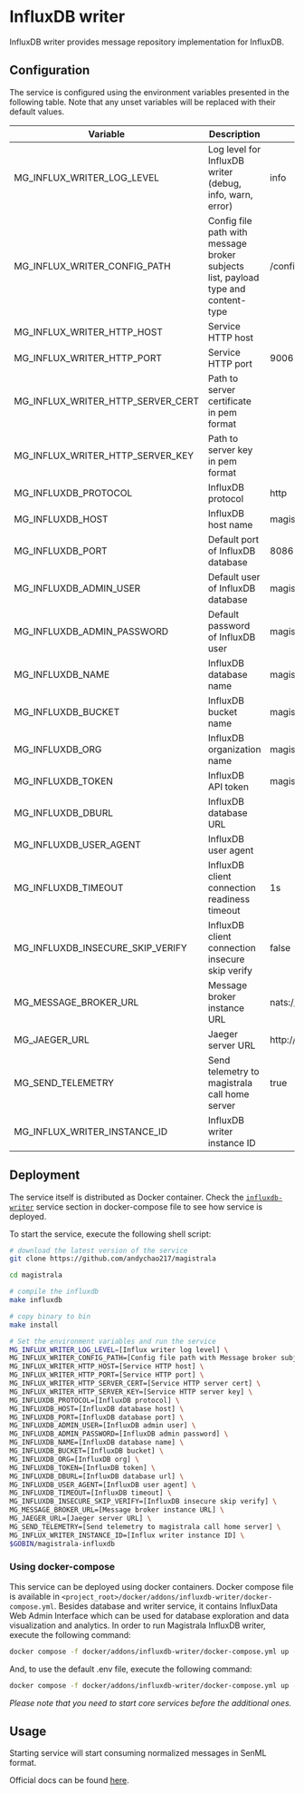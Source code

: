 # InfluxDB writer

InfluxDB writer provides message repository implementation for InfluxDB.

## Configuration

The service is configured using the environment variables presented in the
following table. Note that any unset variables will be replaced with their
default values.

| Variable                          | Description                                                                       | Default                        |
| --------------------------------- | --------------------------------------------------------------------------------- | ------------------------------ |
| MG_INFLUX_WRITER_LOG_LEVEL        | Log level for InfluxDB writer (debug, info, warn, error)                          | info                           |
| MG_INFLUX_WRITER_CONFIG_PATH      | Config file path with message broker subjects list, payload type and content-type | /configs.toml                  |
| MG_INFLUX_WRITER_HTTP_HOST        | Service HTTP host                                                                 |                                |
| MG_INFLUX_WRITER_HTTP_PORT        | Service HTTP port                                                                 | 9006                           |
| MG_INFLUX_WRITER_HTTP_SERVER_CERT | Path to server certificate in pem format                                          |                                |
| MG_INFLUX_WRITER_HTTP_SERVER_KEY  | Path to server key in pem format                                                  |                                |
| MG_INFLUXDB_PROTOCOL              | InfluxDB protocol                                                                 | http                           |
| MG_INFLUXDB_HOST                  | InfluxDB host name                                                                | magistrala-influxdb            |
| MG_INFLUXDB_PORT                  | Default port of InfluxDB database                                                 | 8086                           |
| MG_INFLUXDB_ADMIN_USER            | Default user of InfluxDB database                                                 | magistrala                     |
| MG_INFLUXDB_ADMIN_PASSWORD        | Default password of InfluxDB user                                                 | magistrala                     |
| MG_INFLUXDB_NAME                  | InfluxDB database name                                                            | magistrala                     |
| MG_INFLUXDB_BUCKET                | InfluxDB bucket name                                                              | magistrala-bucket              |
| MG_INFLUXDB_ORG                   | InfluxDB organization name                                                        | magistrala                     |
| MG_INFLUXDB_TOKEN                 | InfluxDB API token                                                                | magistrala-token               |
| MG_INFLUXDB_DBURL                 | InfluxDB database URL                                                             |                                |
| MG_INFLUXDB_USER_AGENT            | InfluxDB user agent                                                               |                                |
| MG_INFLUXDB_TIMEOUT               | InfluxDB client connection readiness timeout                                      | 1s                             |
| MG_INFLUXDB_INSECURE_SKIP_VERIFY  | InfluxDB client connection insecure skip verify                                   | false                          |
| MG_MESSAGE_BROKER_URL             | Message broker instance URL                                                       | nats://localhost:4222          |
| MG_JAEGER_URL                     | Jaeger server URL                                                                 | http://jaeger:14268/api/traces |
| MG_SEND_TELEMETRY                 | Send telemetry to magistrala call home server                                     | true                           |
| MG_INFLUX_WRITER_INSTANCE_ID      | InfluxDB writer instance ID                                                       |                                |

## Deployment

The service itself is distributed as Docker container. Check the [`influxdb-writer`](https://github.com/andychao217/magistrala/blob/main/docker/addons/influxdb-writer/docker-compose.yml#L35-L58) service section in docker-compose file to see how service is deployed.

To start the service, execute the following shell script:

```bash
# download the latest version of the service
git clone https://github.com/andychao217/magistrala

cd magistrala

# compile the influxdb
make influxdb

# copy binary to bin
make install

# Set the environment variables and run the service
MG_INFLUX_WRITER_LOG_LEVEL=[Influx writer log level] \
MG_INFLUX_WRITER_CONFIG_PATH=[Config file path with Message broker subjects list, payload type and content-type] \
MG_INFLUX_WRITER_HTTP_HOST=[Service HTTP host] \
MG_INFLUX_WRITER_HTTP_PORT=[Service HTTP port] \
MG_INFLUX_WRITER_HTTP_SERVER_CERT=[Service HTTP server cert] \
MG_INFLUX_WRITER_HTTP_SERVER_KEY=[Service HTTP server key] \
MG_INFLUXDB_PROTOCOL=[InfluxDB protocol] \
MG_INFLUXDB_HOST=[InfluxDB database host] \
MG_INFLUXDB_PORT=[InfluxDB database port] \
MG_INFLUXDB_ADMIN_USER=[InfluxDB admin user] \
MG_INFLUXDB_ADMIN_PASSWORD=[InfluxDB admin password] \
MG_INFLUXDB_NAME=[InfluxDB database name] \
MG_INFLUXDB_BUCKET=[InfluxDB bucket] \
MG_INFLUXDB_ORG=[InfluxDB org] \
MG_INFLUXDB_TOKEN=[InfluxDB token] \
MG_INFLUXDB_DBURL=[InfluxDB database url] \
MG_INFLUXDB_USER_AGENT=[InfluxDB user agent] \
MG_INFLUXDB_TIMEOUT=[InfluxDB timeout] \
MG_INFLUXDB_INSECURE_SKIP_VERIFY=[InfluxDB insecure skip verify] \
MG_MESSAGE_BROKER_URL=[Message broker instance URL] \
MG_JAEGER_URL=[Jaeger server URL] \
MG_SEND_TELEMETRY=[Send telemetry to magistrala call home server] \
MG_INFLUX_WRITER_INSTANCE_ID=[Influx writer instance ID] \
$GOBIN/magistrala-influxdb
```

### Using docker-compose

This service can be deployed using docker containers.
Docker compose file is available in `<project_root>/docker/addons/influxdb-writer/docker-compose.yml`. Besides database
and writer service, it contains InfluxData Web Admin Interface which can be used for database
exploration and data visualization and analytics. In order to run Magistrala InfluxDB writer, execute the following command:

```bash
docker compose -f docker/addons/influxdb-writer/docker-compose.yml up -d
```

And, to use the default .env file, execute the following command:

```bash
docker compose -f docker/addons/influxdb-writer/docker-compose.yml up --env-file docker/.env -d
```

_Please note that you need to start core services before the additional ones._

## Usage

Starting service will start consuming normalized messages in SenML format.

Official docs can be found [here](https://docs.magistrala.abstractmachines.fr).
